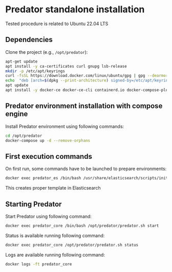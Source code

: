 # Predator standalone installation
Tested procedure is related to Ubuntu 22.04 LTS

## Dependencies
Clone the project (e.g., `/opt/predator`):
   ```bash
   apt-get update
   apt install -y ca-certificates curl gnupg lsb-release
   mkdir -p /etc/apt/keyrings
   curl -fsSL https://download.docker.com/linux/ubuntu/gpg | gpg --dearmor -o /etc/apt/keyrings/docker.gpg
   echo  "deb [arch=$(dpkg --print-architecture) signed-by=/etc/apt/keyrings/docker.gpg] https://download.docker.com/linux/ubuntu  $(lsb_release -cs) stable" | sudo tee /etc/apt/sources.list.d/docker.list > /dev/null
   apt update
   apt install -y docker-ce docker-ce-cli containerd.io docker-compose-plugin
   ```

## Predator environment installation with compose engine
Install Predator environment using following commands:
   ```bash
   cd /opt/predator
   docker-compose up -d --remove-orphans
   ```

## First execution commands
On first run, some commands have to be launched to prepare environments:
   ```bash
   docker exec predator_es /bin/bash /usr/share/elasticsearch/scripts/init_es.sh
   ```
This creates proper template in Elasticsearch

## Starting Predator
Start Predator using following command:
   ```bash
   docker exec predator_core /bin/bash /opt/predator/predator.sh start
   ```

Status is available running following command:
   ```bash
   docker exec predator_core /opt/predator/predator.sh status
   ```

Logs are available running following command:
   ```bash
   docker logs -ft predator_core
   ```

